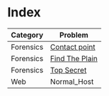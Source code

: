 # Index

Category | Problem
--------|--------
Forensics | [Contact point](https://github.com/b0th/CTF/tree/master/NewbieCTF2019/Contact%20point)
Forensics | [Find The Plain](https://github.com/b0th/CTF/tree/master/NewbieCTF2019/Find%20The%20Plain)
Forensics | [Top Secret](https://github.com/b0th/CTF/tree/master/NewbieCTF2019/Top%20Secret)
Web | Normal_Host
